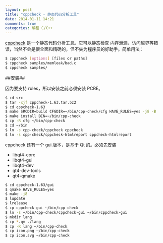 ```yaml
---
layout: post
title: "cppcheck - 静态代码分析工具"
date: 2014-01-11 14:21
comments: true
categories: 编程 C/C++
---
```


[cppcheck](http://cppcheck.sourceforge.net/) 是一个静态代码分析工具。它可以静态检查
内存泄漏，访问越界等错误，当然不会是很全面和精确的，但不失为程序员的好助手。简单用法：

```bash
$ cppcheck [options] [files or paths]
$ cppcheck samples/memleak/bad.c
$ cppcheck samples/
```


##安装##

因为要支持 rules，所以安装之前必须安装 PCRE。

```bash
$ cd src
$ tar -xjf cppcheck-1.63.tar.bz2
$ cd cppcheck-1.63
$ make SRCDIR=build CFGDIR=~/bin/cpp-check/cfg HAVE_RULES=yes -j8 -B
$ make install BIN=~/bin/cpp-check
$ cp -R cfg ~/bin/cpp-check
$ cd ~/bin
$ ln -s cpp-check/cppcheck cppcheck
$ ln -s cpp-check/cppcheck-htmlreport cppcheck-htmlreport
```

cppcheck 还有一个 gui 版本，是基于 Qt 的。必须先安装    

* libqt4-core
* libqt4-gui
* libqt4-dev
* qt4-dev-tools
* qt4-qmake

```bash
$ cd cppcheck-1.63/gui
$ qmake HAVE_RULES=yes
$ make -j8
$ lupdate
$ lrelease
$ cp cppcheck-gui ~/bin/cpp-check
$ ln -s ~/bin/cpp-check/cppcheck-gui ~/bin/cppcheck-gui
$ mkdir lang
$ cp *.qm ./lang
$ cp -R lang ~/bin/cpp-check
$ cp icon.png ~/bin/cpp-check
$ cp icon.svg ~/bin/cpp-check
```
